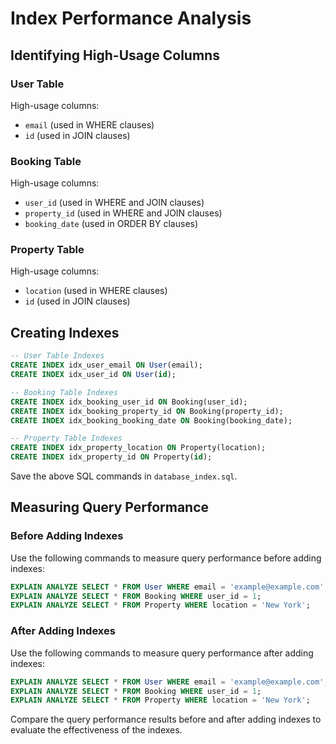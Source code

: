 # Index Performance Analysis

## Identifying High-Usage Columns

### User Table
High-usage columns:
- `email` (used in WHERE clauses)
- `id` (used in JOIN clauses)

### Booking Table
High-usage columns:
- `user_id` (used in WHERE and JOIN clauses)
- `property_id` (used in WHERE and JOIN clauses)
- `booking_date` (used in ORDER BY clauses)

### Property Table
High-usage columns:
- `location` (used in WHERE clauses)
- `id` (used in JOIN clauses)

## Creating Indexes

```sql
-- User Table Indexes
CREATE INDEX idx_user_email ON User(email);
CREATE INDEX idx_user_id ON User(id);

-- Booking Table Indexes
CREATE INDEX idx_booking_user_id ON Booking(user_id);
CREATE INDEX idx_booking_property_id ON Booking(property_id);
CREATE INDEX idx_booking_booking_date ON Booking(booking_date);

-- Property Table Indexes
CREATE INDEX idx_property_location ON Property(location);
CREATE INDEX idx_property_id ON Property(id);
```

Save the above SQL commands in `database_index.sql`.

## Measuring Query Performance

### Before Adding Indexes

Use the following commands to measure query performance before adding indexes:

```sql
EXPLAIN ANALYZE SELECT * FROM User WHERE email = 'example@example.com';
EXPLAIN ANALYZE SELECT * FROM Booking WHERE user_id = 1;
EXPLAIN ANALYZE SELECT * FROM Property WHERE location = 'New York';
```

### After Adding Indexes

Use the following commands to measure query performance after adding indexes:

```sql
EXPLAIN ANALYZE SELECT * FROM User WHERE email = 'example@example.com';
EXPLAIN ANALYZE SELECT * FROM Booking WHERE user_id = 1;
EXPLAIN ANALYZE SELECT * FROM Property WHERE location = 'New York';
```

Compare the query performance results before and after adding indexes to evaluate the effectiveness of the indexes.